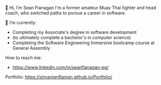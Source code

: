 👋 Hi, I’m Sean Flanagan
I'm a former amateur Muay Thai fighter and head coach, who switched paths to pursue a career in software.
 
🌱 I’m currently: 
  - Completing my Associate's degree in software development 
  - (to ultimately complete a bachelor's in computer science) 
  - Completing the Software Engineering Immersive bootcamp course at General Assembly
 
How to reach me:
- https://www.linkedin.com/in/seanflanagan-pg/

Portfolio: https://shnanignflanign.github.io/Portfolio/


<!---
ShnanignFlanign/ShnanignFlanign is a ✨ special ✨ repository because its `README.md` (this file) appears on your GitHub profile.
You can click the Preview link to take a look at your changes.
--->
